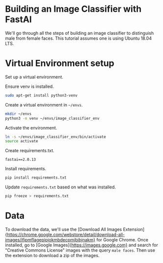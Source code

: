 # Building an Image Classifier with FastAI

We'll go through all the steps of building an image classifier to distinguish male from female faces. This tutorial assumes one is using Ubuntu 18.04 LTS.

# Virtual Environment setup
Set up a virtual environment.

Ensure venv is installed.
~~~bash
sudo apt-get install python3-venv
~~~

Create a virtual environment in `~/envs`.
~~~bash
mkdir ~/envs
python3 -m venv ~/envs/image_classifier_env
~~~

Activate the environment.
~~~bash
ln -s ~/envs/image_classifier_env/bin/activate
source activate
~~~

Create requirements.txt.
~~~
fastai==2.0.13
~~~

Install requirements.
~~~bash
pip install requirements.txt
~~~

Update `requirements.txt` based on what was installed.
~~~bash
pip freeze > requirements.txt
~~~

# Data
To download the data, we'll use the [Download All Images Extension]{https://chrome.google.com/webstore/detail/download-all-images/ifipmflagepipjokmbdecpmjbibjnakm} for Google Chrome. Once installed, go to [Google Images]{https://images.google.com} and search for "Creative Commons License" images with the query `male faces`. Then use the extension to download a zip of the images.
